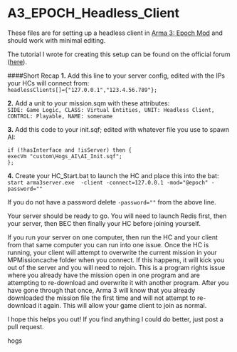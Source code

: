 A3_EPOCH_Headless_Client
========================
These files are for setting up a headless client in [Arma 3: Epoch Mod](http://epochmod.com/) and should work with minimal editing.

The tutorial I wrote for creating this setup can be found on the official forum ([here](http://epochmod.com/forum/index.php?/topic/29541-headless-clientswalkthrough-w-custom-ai-mission-wip-updateddec-10th/)).

####Short Recap
**1.** Add this line to your server config, edited with the IPs your HCs will connect from:<br />
`headlessClients[]={"127.0.0.1","123.4.56.789"};`

**2.** Add a unit to your mission.sqm with these attributes:<br />
`SIDE: Game Logic, CLASS: Virtual Entities, UNIT: Headless Client, CONTROL: Playable, NAME: somename`

**3.** Add this code to your init.sqf; edited with whatever file you use to spawn AI:<br />
```
if (!hasInterface and !isServer) then {
execVm "custom\Hogs_AI\AI_Init.sqf";
};
```

**4.** Create your HC_Start.bat to launch the HC and place this into the bat:<br />
`start arma3server.exe  -client -connect=127.0.0.1 -mod="@epoch" -password=""`

If you do not have a password delete `-password=""` from the above line.

Your server should be ready to go. You will need to launch Redis first, then your server, then BEC then finally your HC before joining yourself. 

If you run your server on one computer, then run the HC and your client from that same computer you can run into one issue. Once the HC is running, your client will attempt to overwrite the current mission in your MPMissioncache folder when you connect. If this happens, it will kick you out of the server and you will need to rejoin. This is a program rights issue where you already have the mission open in one program and are attempting to re-download and overwrite it with another program. After you have gone through that once, Arma 3 will know that you already downloaded the mission file the first time and will not attempt to re-download it again. This will allow your game client to join as normal.

I hope this helps you out! If you find anything I could do better, just post a pull request. 

hogs

